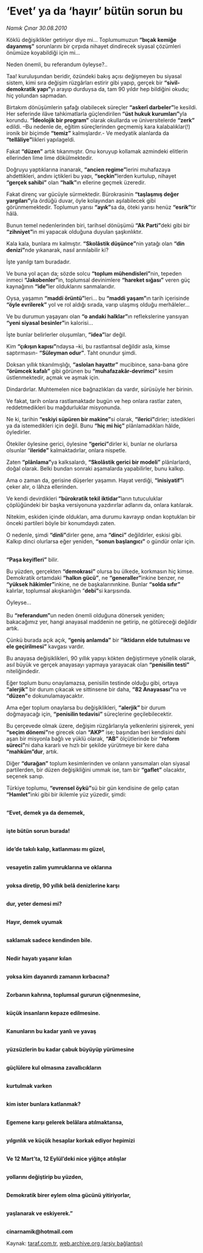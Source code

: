 # ‘Evet’ ya da ‘hayır’ bütün sorun bu

*Namık Çınar 30.08.2010*

<div class="yazi"><p>Köklü değişiklikler getiriyor diye mi... Toplumumuzun <b>“bıçak kemiğe dayanmış”</b> sorunlarını bir çırpıda nihayet dindirecek siyasal çözümleri önümüze koyabildiği için mi...</p>
<p>Neden önemli, bu referandum öyleyse?..</p>
<p>Taa! kuruluşundan beridir, özündeki bakış açısı değişmeyen bu siyasal sistem, kimi sıra değişim rüzgârları estirir gibi yapıp, gerçek bir <b>“sivil-demokratik yapı”</b>yı arayıp durduysa da, tam 90 yıldır hep bildiğini okudu; hiç yolundan sapmadan.</p>
<p>Birtakım dönüşümlerin şafağı olabilecek süreçler <b>“askerî darbeler”</b>le kesildi. Her seferinde ilâve tahkimatlarla güçlendirilen <b>“üst hukuk kurumları”</b>yla korundu. <b>“İdeolojik bir program”</b> olarak okullarda ve üniversitelerde <b>“zerk”</b> edildi. –Bu nedenle de, eğitim süreçlerinden geçmemiş kara kalabalıklar(!) ironik bir biçimde <b>“temiz”</b> kalmışlardır.- Ve medyatik alanlarda da <b>“tellâliye”</b>likleri yapılageldi.</p>
<p>Fakat <b>“düzen”</b> artık tıkanmıştır. Onu koruyup kollamak azmindeki elitlerin ellerinden lime lime dökülmektedir.</p>
<p>Doğruyu yaptıklarına inanarak, <b>“ancien regime”</b>lerini muhafazaya ahdettikleri, andını içtikleri bu yapı, <b>“seçkin”</b>lerden kurtulup, nihayet <b>“gerçek sahibi”</b> olan <b>“halk”</b>ın ellerine geçmek üzeredir.</p>
<p>Fakat direnç var gücüyle sürmektedir. Bürokrasinin <b>“taşlaşmış değer yargıları”</b>yla ördüğü duvar, öyle kolayından aşılabilecek gibi görünmemektedir. Toplumun yarısı <b>“ayık”</b>sa da, öteki yarısı henüz <b>“esrik”</b>tir hâlâ.</p>
<p>Bunun temel nedenlerinden biri, tarihsel dönüşümü <b>“Ak Parti”</b>deki gibi bir <b>“zihniyet”</b>in mi yapacak olduğuna duyulan şaşkınlıktır.</p>
<p>Kala kala, bunlara mı kalmıştır. <b>“Skolâstik düşünce”</b>nin yatağı olan <b>“din denizi”</b>nde yıkanarak, nasıl arınılabilir ki?</p>
<p>İşte yanılgı tam buradadır.</p>
<p>Ve buna yol açan da; sözde solcu <b>“toplum mühendisleri”</b>nin, tepeden inmeci <b>“Jakobenler”</b>in, toplumsal devinimlere <b>“hareket sığası”</b> veren güç kaynağının <b>“ide”</b>ler olduklarını sanmalarıdır.</p>
<p>Oysa, yaşamın <b>“maddi örüntü”</b>leri... bu <b>“maddi yaşam”</b>ın tarih içerisinde <b>“öyle evrilerek”</b> yol ve rol aldığı sırada, varıp ulaşmış olduğu merhâleler...</p>
<p>Ve bu durumun yaşayanı olan <b>“o andaki halklar”</b>ın reflekslerine yansıyan <b>“yeni siyasal besinler”</b>in kalorisi...</p>
<p>İşte bunlar belirlerler oluşumları, <b>“idea”</b>lar değil.</p>
<p>Kim <b>“çıkışın kapısı”</b>ndaysa –ki, bu rastlantısal değildir asla, kimse saptırmasın- <b>“Süleyman odur”</b>. Taht onundur şimdi.</p>
<p>Doksan yıllık tıkanılmışlığı, <b>“aslolan hayattır”</b> mucibince, sana-bana göre <b>“örümcek kafalı”</b> gibi görünen bu <b>“muhafazakâr-devrimci”</b> kesim üstlenmektedir, açmak ve aşmak için.</p>
<p>Dindardırlar. Muhtemelen nice bağnazlıkları da vardır, sürüsüyle her birinin.</p>
<p>Ve fakat, tarih onlara rastlamaktadır bugün ve hep onlara rastlar zaten, reddetmedikleri bu mağdurluklar misyonunda.</p>
<p>Ne ki, tarihin <b>“eskiyi süpüren bir makine”</b>si olarak, <b>“ilerici”</b>dirler; istedikleri ya da istemedikleri için değil. Bunu <b>“hiç mi hiç”</b> plânlamadıkları hâlde, öyledirler.</p>
<p>Ötekiler öylesine gerici, öylesine <b>“gerici”</b>dirler ki, bunlar ne olurlarsa olsunlar “<b>ileride”</b> kalmaktadırlar, onlara nispetle.</p>
<p>Zaten <b>“plânlama”</b>ya kalksalardı, <b>“Skolâstik gerici bir modeli”</b> plânlarlardı, doğal olarak. Belki bundan sonraki aşamalarda yapabilirler, bunu kalkıp.</p>
<p>Ama o zaman da, gerisine düşerler yaşamın. Hayat verdiği, <b>“inisiyatif”</b>i çeker alır, o lâhza ellerinden.</p>
<p>Ve kendi devirdikleri <b>“bürokratik tekil iktidar”</b>ların tutuculuklar çöplüğündeki bir başka versiyonuna yazdırırlar adlarını da, onlara katılarak.</p>
<p>Nitekim, eskiden içinde oldukları, ama durumu kavrayıp ondan koptukları bir önceki partileri böyle bir konumdaydı zaten.</p>
<p>O nedenle, şimdi <b>“dinli”</b>dirler gene, ama <b>“dinci”</b> değildirler, eskisi gibi. Kalkıp dinci olurlarsa eğer yeniden, <b>“sonun başlangıcı”</b> o gündür onlar için.</p>
<p><b><br/>“Paşa keyifleri”</b> bilir.</p>
<p>Bu yüzden, gerçekten <b>“demokrasi”</b> olursa bu ülkede, korkmasın hiç kimse. Demokratik ortamdaki <b>“halkın gücü”</b>, ne <b>“generaller”</b>inkine benzer, ne <b>“yüksek hâkimler”</b>inkine, ne de başkalarınınkine. Bunlar <b>“solda sıfır”</b> kalırlar, toplumsal akışkanlığın “<b>debi”</b>si karşısında.</p>
<p>Öyleyse...<br/><br/>Bu <b>“referandum”</b>un neden önemli olduğuna dönersek yeniden; bakacağımız yer, hangi anayasal maddenin ne getirip, ne götüreceği değildir artık.</p>
<p>Çünkü burada açık açık, <b>“geniş anlamda”</b> bir <b>“iktidarın elde tutulması ve ele geçirilmesi”</b> kavgası vardır.</p>
<p>Bu anayasa değişiklikleri, 90 yıllık yapıyı kökten değiştirmeye yönelik olarak, asıl büyük ve gerçek anayasayı yapmaya yarayacak olan <b>“penisilin testi”</b> niteliğindedir.</p>
<p>Eğer toplum bunu onaylamazsa, penisilin testinde olduğu gibi, ortaya <b>“alerjik”</b> bir durum çıkacak ve sittinsene bir daha, <b>“82 Anayasası”</b>na ve <b>“düzen”</b>e dokunulamayacaktır.</p>
<p>Ama eğer toplum onaylarsa bu değişiklikleri, <b>“alerjik” </b>bir durum doğmayacağı için, <b>“penisilin tedavisi”</b> süreçlerine geçilebilecektir.</p>
<p>Bu çerçevede olmak üzere, değişim rüzgârlarıyla yelkenlerini şişirerek, yeni <b>“seçim dönemi”</b>ne girecek olan <b>“AKP”</b> ise; başından beri kendisini dahi aşan bir misyonla bağlı ve yüklü olarak, <b>“AB”</b> ölçütlerinde bir <b>“reform süreci”</b>ni daha kararlı ve hızlı bir şekilde yürütmeye bir kere daha <b>“mahkûm”dur</b>, artık.</p>
<p>Diğer <b>“durağan”</b> toplum kesimlerinden ve onların yansımaları olan siyasal partilerden, bir düzen değişikliğini ummak ise, tam bir <b>“gaflet”</b> olacaktır, seçenek sanıp.</p>
<p>Türkiye toplumu, <b>“evrensel öykü”</b>sü bir gün kendisine de gelip çatan <b>“Hamlet”</b>inki gibi bir ikilemle yüz yüzedir, şimdi:</p>
<p><b><br/>“Evet, demek ya da dememek, </b></p>
<p><b><br/>işte bütün sorun burada!</b></p>
<p><b><br/>ide’de takılı kalıp, katlanması mı güzel, </b></p>
<p><b><br/>vesayetin zalim yumruklarına ve oklarına</b></p>
<p><b><br/>yoksa diretip, 90 yıllık belâ denizlerine karşı</b></p>
<p><b><br/>dur, yeter demesi mi?</b></p>
<p><b><br/>Hayır, demek uyumak</b></p>
<p><b><br/>saklamak sadece kendinden bile.</b></p>
<p><b><br/>Nedir hayatı yaşanır kılan</b></p>
<p><b><br/>yoksa kim dayanırdı zamanın kırbacına?</b></p>
<p><b><br/>Zorbanın kahrına, toplumsal gururun çiğnenmesine,</b></p>
<p><b><br/>küçük insanların kepaze edilmesine.</b></p>
<p><b><br/>Kanunların bu kadar yanlı ve yavaş</b></p>
<p><b><br/>yüzsüzlerin bu kadar çabuk büyüyüp yürümesine</b></p>
<p><b><br/>güçlülere kul olmasına zavallıcıkların</b></p>
<p><b><br/>kurtulmak varken</b></p>
<p><b><br/>kim ister bunlara katlanmak?</b></p>
<p><b><br/>Egemene karşı gelerek belâlara atılmaktansa,</b></p>
<p><b><br/>yılgınlık ve küçük hesaplar korkak ediyor hepimizi</b></p>
<p><b><br/>Ve 12 Mart’ta, 12 Eylül’deki nice yiğitçe atılışlar</b></p>
<p><b><br/>yollarını değiştirip bu yüzden,</b></p>
<p><b><br/>Demokratik birer eylem olma gücünü yitiriyorlar,</b></p>
<p><b><br/>yaşlanarak ve eskiyerek.”</b></p>
<p><b><br/>cinarnamik@hotmail.com</b></p></div>

Kaynak: [taraf.com.tr](http://www.taraf.com.tr:80/namik-cinar/makale-evet-ya-da-hayir-butun-sorun-bu.htm), [web.archive.org (arşiv bağlantısı)](http://web.archive.org/web/20100831200943/http://www.taraf.com.tr:80/namik-cinar/makale-evet-ya-da-hayir-butun-sorun-bu.htm)
